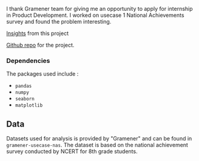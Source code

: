 I thank Gramener team for giving me an opportunity to apply for internship in Product Development.
I worked on usecase 1 National Achievements survey and found the problem interesting. 


[Insights](https://s3.ap-south-1.amazonaws.com/interngramener/webbbb.html)  from this project

[Github repo](https://github.com/venkatakrishnareddymallu/Gramener_Intern) for the project.


### Dependencies
The packages used include :
* `pandas`
* `numpy`
* `seaborn`
* `matplotlib`


## Data
Datasets used for analysis is provided by "Gramener" and can be found in `gramener-usecase-nas`. The dataset is based on the national achievement survey conducted by NCERT for 8th grade students.
